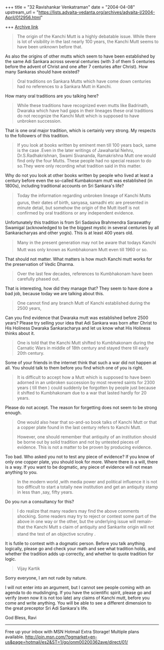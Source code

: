 +++
title = "32 Ravishankar Venkatraman"
date = "2004-04-08"
upstream_url = "https://lists.advaita-vedanta.org/archives/advaita-l/2004-April/012956.html"

+++
[Archive link](https://lists.advaita-vedanta.org/archives/advaita-l/2004-April/012956.html)

>
>The origin of the Kanchi Mutt is a highly debatable issue. While there is 
>lot of visibility in the last nearly 100 years, the Kanchi Mutt seems to 
>have been unknown before that.
>

As also the origins of other mutts which seem to have been established by 
the same Adi Sankara across several centuries (with 3 of them 5 centuries 
before the advent of Christ and one after 7 centuries after Christ). How 
many Sankaras should have existed?

>
>Oral traditions on Sankara Mutts which have come down centuries had no 
>references to a Sankara Mutt in Kanchi.
>
How many oral traditions are you talking here?
>
>While these traditions have recognized even mutts like Badrinath, Dwaraka 
>which have had gaps in their lineages these oral traditions do not 
>recognize the Kanchi Mutt which is supposed to have unbroken succession.
>
That is one oral major tradition, which is certainly very strong. My 
respects to the followers of this tradition.


>If you look at books written by eminent men till 100 years back, same is 
>the case .Even in the later writings of Jawaharlal Nehru, 
>Dr.S.Radhakrishnan, Swami Sivananda, Ramakrishna Mutt one would find only 
>the four Mutts. These people had no special reason to do so.They were only 
>recording what tradition said in this matter.
>

Why do not you look at other books written by people who lived at least a 
century before even the so-called Kumbakonam mutt was established (in 
1800s), including traditional accounts on Sri Sankara's life?


>Today the information regarding unbroken lineage of Kanchi Mutts gurus, 
>their dates of birth, sanyasa, samadhi etc are  presented in minute detail, 
>but somehow the origin of the Mutt itself is not confirmed by oral 
>traditions or any independent evidence.
>
>
Unfortunately this tradition is from Sri Sadasiva Brahmendra Saraswathy 
Swamigal (acknowledged to be the biggest mystic in several centuries by all 
Sankaracharyas and other yogis). This is at least 400 years old.

>
>Many in the present generation may not be aware that todays Kanchi Mutt 
>was only known as Kumbhakonam Mutt even till 1960 or so.
>
That should not matter. What matters is how much Kanchi mutt works for the 
preservation of Vedic Dharma.
>
>
>Over the last few decades, references to Kumbhakonam have been carefully 
>phased out.
>
That is interesting, how did they manage that? They seem to have done a bad 
job, because today we are talking about this.
>
>
>
>One cannot find any branch Mutt of Kanchi established during the 2500 
>years,
>
>

Can you find evidence that Dwaraka mutt was established before 2500 years? 
Please try selling your idea that Adi Sankara was born after Christ to His 
Holiness Dwaraka Sankaracharya and let us know what His Holiness thinks 
about it.

>
>
>One is told that the Kanchi Mutt shifted to Kumbhakonam during the Carnatic 
>Wars in middle of 18th century and stayed there till early 20th century.
>
>

Some of your friends in the internet think that such a war did not happen at 
all. You should talk to them before you find which one of you is right.

>
>
>It is difficult to accept how a Mutt which is supposed to have been adorned 
>in an unbroken succession by most revered saints for 2300 years ( till then 
>) could suddenly be forgotten by people just because it shifted to 
>Kumbhakonam due to a war that lasted hardly for 20 years.
>
>
Please do not accept. The reason for forgetting does not seem to be strong 
enough.
>
>One would also hear that so-and-so book talks of Kanchi Mutt or that a 
>copper plate found in the last century refers to Kanchi Mutt.
>
>However, one should remember that antiquity of an institution should be 
>borne out by solid tradition and not by untested pieces of evidence. This 
>is not a matter to be proven by producing evidence.
>

Too bad.
Who asked you not to test any piece of evidence? If you know of only one 
copper plate, you should look for more. Where there is a will, there is a 
way.  If you want to be dogmatic, any piece of evidence will not mean 
anything to you.

>
>In the modern world ,with media power and  political influence it is not 
>too difficult to start a totally new institution and get an antiquity stamp 
>in less than ,say, fifty years.
>
>

Do you run a consultancy for this?
>
>I do realize that many readers may find the above comments shocking. Some 
>readers may try to reject or contest some part of the above in one way or 
>the other, but the underlying issue will remain- that the Kanchi Mutt s 
>claim of antiquity and Sankarite origin will not stand the test of an 
>objective scrutiny .
>

It is futile to contest with a dogmatic person. Before you talk anything 
logically, please go and check your math and see what tradition holds, and 
whether the tradition adds up correctly, and whether to quote tradition for 
logic.
>
>
>
>Vijay Kartik
>

Sorry everyone, I am not rude by nature.

I will not enter into an argument, but I cannot see people coming with an 
agenda to do mudslinging. If you have the scientific spirit, please go and 
verify (even now it is not too late) any claims of Kanchi mutt, before you 
come and write anything. You will be able to see a different dimension to 
the great preceptor Sri Adi Sankara's life.


God Bless,
Ravi

_________________________________________________________________
Free up your inbox with MSN Hotmail Extra Storage! Multiple plans available. 
http://join.msn.com/?pgmarket=en-us&page=hotmail/es2&ST=1/go/onm00200362ave/direct/01/


